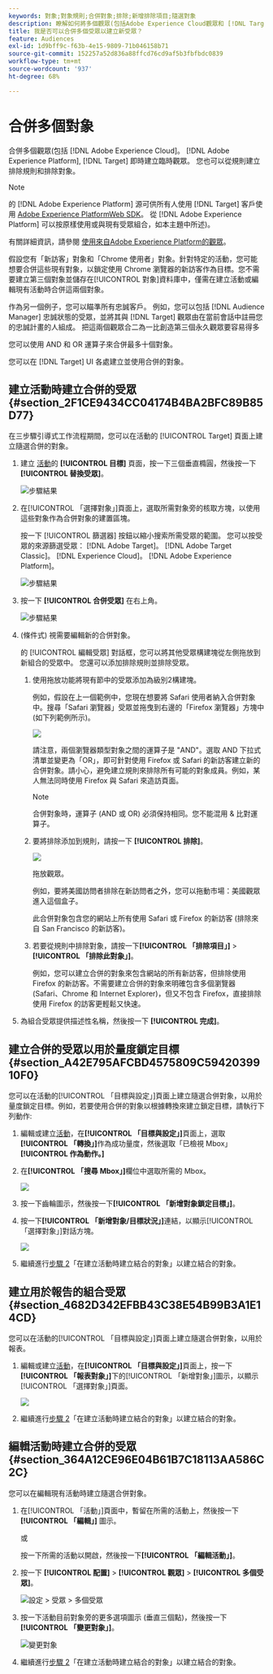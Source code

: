 ```yaml
---
keywords: 對象;對象規則;合併對象;排除;新增排除項目;隨選對象
description: 瞭解如何將多個觀眾(包括Adobe Experience Cloud觀眾和 [!DNL Target] 即時建立臨時觀眾。
title: 我是否可以合併多個受眾以建立新受眾？
feature: Audiences
exl-id: 1d9bff9c-f63b-4e15-9809-71b046158b71
source-git-commit: 152257a52d836a88ffcd76cd9af5b3fbfbdc0839
workflow-type: tm+mt
source-wordcount: '937'
ht-degree: 68%

---
```


# 合併多個對象

合併多個觀眾(包括 [!DNL Adobe Experience Cloud]。 [!DNL Adobe Experience Platform], [!DNL Target] 即時建立臨時觀眾。 您也可以從規則建立排除規則和排除對象。

>[!NOTE]
>
>的 [!DNL Adobe Experience Platform] 源可供所有人使用 [!DNL Target] 客戶使用 [Adobe Experience PlatformWeb SDK](/help/main/c-implementing-target/c-implementing-target-for-client-side-web/aep-web-sdk.md)。 從 [!DNL Adobe Experience Platform] 可以按原樣使用或與現有受眾組合，如本主題中所述)。
>
>有關詳細資訊，請參閱 [使用來自Adobe Experience Platform的觀眾](/help/main/c-target/c-audiences/audiences.md#aep)。

假設您有「新訪客」對象和「Chrome 使用者」對象。針對特定的活動，您可能想要合併這些現有對象，以鎖定使用 Chrome 瀏覽器的新訪客作為目標。您不需要建立第三個對象並儲存在[!UICONTROL 對象]資料庫中，僅需在建立活動或編輯現有活動時合併這兩個對象。

作為另一個例子，您可以瞄準所有忠誠客戶。 例如，您可以包括 [!DNL Audience Manager] 忠誠狀態的受眾，並將其與 [!DNL Target] 觀眾由在當前會話中註冊您的忠誠計畫的人組成。 把這兩個觀眾合二為一比創造第三個永久觀眾要容易得多

您可以使用 AND 和 OR 運算子來合併最多十個對象。

您可以在 [!DNL Target] UI 各處建立並使用合併的對象。

## 建立活動時建立合併的受眾 {#section_2F1CE9434CC04174B4BA2BFC89B85D77}

在三步驟引導式工作流程期間，您可以在活動的 [!UICONTROL Target] 頁面上建立隨選合併的對象。

1. 建立 [活動](/help/main/c-activities/activities.md#concept_D317A95A1AB54674BA7AB65C7985BA03)的 **[!UICONTROL 目標]** 頁面，按一下三個垂直橢圓，然後按一下 **[!UICONTROL 替換受眾]**。

   ![步驟結果](assets/edit_audience.png)

1. 在[!UICONTROL 「選擇對象」]頁面上，選取所需對象旁的核取方塊，以使用這些對象作為合併對象的建置區塊。

   按一下 [!UICONTROL 篩選器] 按鈕以縮小搜索所需受眾的範圍。 您可以按受眾的來源篩選受眾： [!DNL Adobe Target]。 [!DNL Adobe Target Classic]。 [!DNL Experience Cloud]。 [!DNL Adobe Experience Platform]。

   ![步驟結果](assets/combine_multiple_audiences1.png)

1. 按一下 **[!UICONTROL 合併受眾]** 在右上角。

   ![步驟結果](assets/combine_multiple_audiences2.png)

1. (條件式) 視需要編輯新的合併對象。

   的 [!UICONTROL 編輯受眾] 對話框，您可以將其他受眾構建塊從左側拖放到新組合的受眾中。 您還可以添加排除規則並排除受眾。

   1. 使用拖放功能將現有節中的受眾添加為級別2構建塊。

      例如，假設在上一個範例中，您現在想要將 Safari 使用者納入合併對象中。搜尋「Safari 瀏覽器」受眾並拖曳到右邊的「Firefox 瀏覽器」方塊中 (如下列範例所示)。

      ![](assets/combine_multiple_audiences3.png)

      請注意，兩個瀏覽器類型對象之間的運算子是 &quot;AND&quot;。選取 AND 下拉式清單並變更為「OR」，即可針對使用 Firefox 或 Safari 的新訪客建立新的合併對象。請小心，避免建立規則來排除所有可能的對象成員。例如，某人無法同時使用 Firefox 與 Safari 來造訪頁面。

      >[!NOTE]
      >
      >合併對象時，運算子 (AND 或 OR) 必須保持相同。您不能混用 &amp; 比對運算子。

   1. 要將排除添加到規則，請按一下 **[!UICONTROL 排除]**。

      ![](assets/combine_multiple_audiences3a.png)

      拖放觀眾。

      例如，要將美國訪問者排除在新訪問者之外，您可以拖動市場：美國觀眾進入這個盒子。

      此合併對象包含您的網站上所有使用 Safari 或 Firefox 的新訪客 (排除來自 San Francisco 的新訪客)。

   1. 若要從規則中排除對象，請按一下&#x200B;**[!UICONTROL 「排除項目」]** > **[!UICONTROL 「排除此對象」]**。

      例如，您可以建立合併的對象來包含網站的所有新訪客，但排除使用 Firefox 的新訪客。不需要建立合併的對象來明確包含多個瀏覽器 (Safari、Chrome 和 Internet Explorer)，但又不包含 Firefox，直接排除使用 Firefox 的訪客更輕鬆又快速。

1. 為組合受眾提供描述性名稱，然後按一下 **[!UICONTROL 完成]**。

## 建立合併的受眾以用於量度鎖定目標 {#section_A42E795AFCBD4575809C5942039910F0}

您可以在活動的[!UICONTROL 「目標與設定」]頁面上建立隨選合併對象，以用於量度鎖定目標。例如，若要使用合併的對象以根據轉換來建立鎖定目標，請執行下列動作:

1. 編輯或建立[活動](/help/main/c-activities/activities.md#concept_D317A95A1AB54674BA7AB65C7985BA03)，在&#x200B;**[!UICONTROL 「目標與設定」]**&#x200B;頁面上，選取&#x200B;**[!UICONTROL 「轉換」]**&#x200B;作為成功量度，然後選取「已檢視 Mbox」**[!UICONTROL 作為動作。]**
1. 在&#x200B;**[!UICONTROL 「搜尋 Mbox」]**&#x200B;欄位中選取所需的 Mbox。

   ![](assets/combine_multiple_audiences4.png)

1. 按一下齒輪圖示，然後按一下&#x200B;**[!UICONTROL 「新增對象鎖定目標」]**。
1. 按一下&#x200B;**[!UICONTROL 「新增對象/目標狀況」]**&#x200B;連結，以顯示[!UICONTROL 「選擇對象」]對話方塊。

   ![](assets/combine_multiple_audiences5.png)

1. 繼續進行[步驟 2](/help/main/c-target/combining-multiple-audiences.md#section_2F1CE9434CC04174B4BA2BFC89B85D77)「在建立活動時建立結合的對象」以建立結合的對象。

## 建立用於報告的組合受眾 {#section_4682D342EFBB43C38E54B99B3A1E14CD}

您可以在活動的[!UICONTROL 「目標與設定」]頁面上建立隨選合併對象，以用於報表。

1. 編輯或建立[活動](/help/main/c-activities/activities.md#concept_D317A95A1AB54674BA7AB65C7985BA03)，在&#x200B;**[!UICONTROL 「目標與設定」]**&#x200B;頁面上，按一下&#x200B;**[!UICONTROL 「報表對象」]**&#x200B;下的[!UICONTROL 「新增對象」]圖示，以顯示[!UICONTROL 「選擇對象」]頁面。

   ![](assets/combine_multiple_audiences6.png)

1. 繼續進行[步驟 2](/help/main/c-target/combining-multiple-audiences.md#section_2F1CE9434CC04174B4BA2BFC89B85D77)「在建立活動時建立結合的對象」以建立結合的對象。

## 編輯活動時建立合併的受眾 {#section_364A12CE96E04B61B7C18113AA586C2C}

您可以在編輯現有活動時建立隨選合併對象。

1. 在[!UICONTROL 「活動」]頁面中，暫留在所需的活動上，然後按一下&#x200B;**[!UICONTROL 「編輯」]** 圖示。

   或

   按一下所需的活動以開啟，然後按一下&#x200B;**[!UICONTROL 「編輯活動」]**。

1. 按一下 **[!UICONTROL 配置]** > **[!UICONTROL 觀眾]** > **[!UICONTROL 多個受眾]**。

   ![設定 > 受眾 > 多個受眾](assets/combine_multiple_audiences7.png)

1. 按一下活動目前對象旁的更多選項圖示 (垂直三個點)，然後按一下&#x200B;**[!UICONTROL 「變更對象」]**。

   ![變更對象](assets/combine_multiple_audiences8.png)

1. 繼續進行[步驟 2](/help/main/c-target/combining-multiple-audiences.md#section_2F1CE9434CC04174B4BA2BFC89B85D77)「在建立活動時建立結合的對象」以建立結合的對象。
